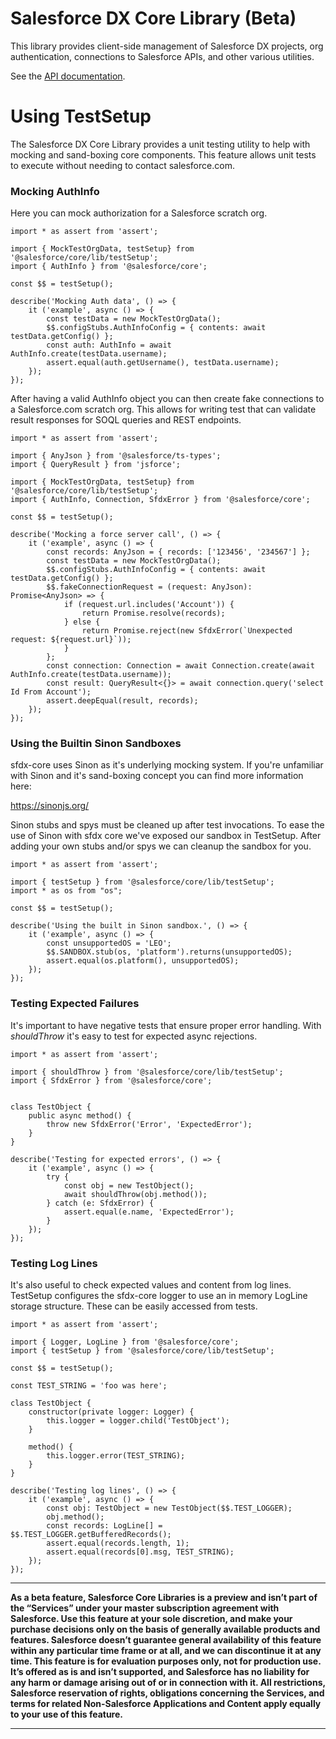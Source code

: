 # Salesforce DX Core Library (Beta)
This library provides client-side management of Salesforce DX projects, org authentication, connections to Salesforce APIs, and other various utilities.

See the [API documentation](https://developer.salesforce.com/media/salesforce-cli/docs/@salesforce/core/index.html).

# Using TestSetup


The Salesforce DX Core Library provides a unit testing utility to help with mocking and sand-boxing core components.
This feature allows unit tests to execute without needing to contact salesforce.com.

### Mocking AuthInfo

Here you can mock authorization for a Salesforce scratch org.

```
import * as assert from 'assert';

import { MockTestOrgData, testSetup} from '@salesforce/core/lib/testSetup';
import { AuthInfo } from '@salesforce/core';

const $$ = testSetup();

describe('Mocking Auth data', () => {
    it ('example', async () => {
        const testData = new MockTestOrgData();
        $$.configStubs.AuthInfoConfig = { contents: await testData.getConfig() };
        const auth: AuthInfo = await AuthInfo.create(testData.username);
        assert.equal(auth.getUsername(), testData.username);
    });
});

```

After having a valid AuthInfo object you can then create fake connections to a Salesforce.com scratch org. This allows
for writing test that can validate result responses for SOQL queries and REST endpoints.


```
import * as assert from 'assert';

import { AnyJson } from '@salesforce/ts-types';
import { QueryResult } from 'jsforce';

import { MockTestOrgData, testSetup} from '@salesforce/core/lib/testSetup';
import { AuthInfo, Connection, SfdxError } from '@salesforce/core';

const $$ = testSetup();

describe('Mocking a force server call', () => {
    it ('example', async () => {
        const records: AnyJson = { records: ['123456', '234567'] };
        const testData = new MockTestOrgData();
        $$.configStubs.AuthInfoConfig = { contents: await testData.getConfig() };
        $$.fakeConnectionRequest = (request: AnyJson): Promise<AnyJson> => {
            if (request.url.includes('Account')) {
                return Promise.resolve(records);
            } else {
                return Promise.reject(new SfdxError(`Unexpected request: ${request.url}`));
            }
        };
        const connection: Connection = await Connection.create(await AuthInfo.create(testData.username));
        const result: QueryResult<{}> = await connection.query('select Id From Account');
        assert.deepEqual(result, records);
    });
});

```

### Using the Builtin Sinon Sandboxes

sfdx-core uses Sinon as it's underlying mocking system. If you're unfamiliar with Sinon and it's sand-boxing concept you
can find more information here:

https://sinonjs.org/

Sinon stubs and spys must be cleaned up after test invocations. To ease the use of Sinon with sfdx core we've exposed our
sandbox in TestSetup. After adding your own stubs and/or spys we can cleanup the sandbox for you.

```
import * as assert from 'assert';

import { testSetup } from '@salesforce/core/lib/testSetup';
import * as os from "os";

const $$ = testSetup();

describe('Using the built in Sinon sandbox.', () => {
    it ('example', async () => {
        const unsupportedOS = 'LEO';
        $$.SANDBOX.stub(os, 'platform').returns(unsupportedOS);
        assert.equal(os.platform(), unsupportedOS);
    });
});

```


### Testing Expected Failures

It's important to have negative tests that ensure proper error handling. With *shouldThrow* it's easy to test for expected
async rejections.

```
import * as assert from 'assert';

import { shouldThrow } from '@salesforce/core/lib/testSetup';
import { SfdxError } from '@salesforce/core';


class TestObject {
    public async method() {
        throw new SfdxError('Error', 'ExpectedError');
    }
}

describe('Testing for expected errors', () => {
    it ('example', async () => {
        try {
            const obj = new TestObject();
            await shouldThrow(obj.method());
        } catch (e: SfdxError) {
            assert.equal(e.name, 'ExpectedError');
        }
    });
});

```

### Testing Log Lines

It's also useful to check expected values and content from log lines. TestSetup configures the sfdx-core logger to use an
in memory LogLine storage structure. These can be easily accessed from tests.

```
import * as assert from 'assert';

import { Logger, LogLine } from '@salesforce/core';
import { testSetup } from '@salesforce/core/lib/testSetup';

const $$ = testSetup();

const TEST_STRING = 'foo was here';

class TestObject {
    constructor(private logger: Logger) {
        this.logger = logger.child('TestObject');
    }

    method() {
        this.logger.error(TEST_STRING);
    }
}

describe('Testing log lines', () => {
    it ('example', async () => {
        const obj: TestObject = new TestObject($$.TEST_LOGGER);
        obj.method();
        const records: LogLine[] = $$.TEST_LOGGER.getBufferedRecords();
        assert.equal(records.length, 1);
        assert.equal(records[0].msg, TEST_STRING);
    });
});

```



____
**As a beta feature, Salesforce Core Libraries is a preview and isn’t part of the “Services” under your master subscription agreement with Salesforce. Use this feature at your sole discretion, and make your purchase decisions only on the basis of generally available products and features. Salesforce doesn’t guarantee general availability of this feature within any particular time frame or at all, and we can discontinue it at any time. This feature is for evaluation purposes only, not for production use. It’s offered as is and isn’t supported, and Salesforce has no liability for any harm or damage arising out of or in connection with it. All restrictions, Salesforce reservation of rights, obligations concerning the Services, and terms for related Non-Salesforce Applications and Content apply equally to your use of this feature.**
____
